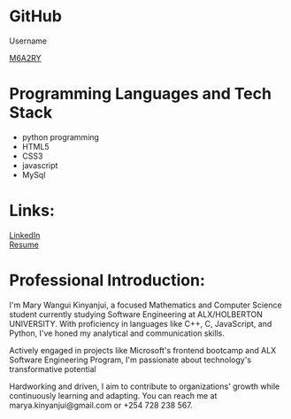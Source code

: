 # GitHub
Username

<a href="https://github.com/M6A2R5Y">M6A2RY</a>

# Programming Languages and Tech Stack

<ul>
  <li>python programming</li>
  <li>HTML5</li>
  <li>CSS3</li>
  <li>javascript</li>
  <li>MySql</li>
</ul>

# Links:

<a href="https://www.linkedin.com/in/mary-kinyanjui-283397247">LinkedIn</a> <br>
<a href="https://docs.google.com/document/d/1kQDBdnyxNnqqyHnaMy7hjV0gTArndC1FG6r5b98Mzzo/edit?usp=sharing">Resume</a>

# Professional Introduction:
<p>I'm Mary Wangui Kinyanjui, a focused Mathematics and Computer Science student currently studying Software Engineering at ALX/HOLBERTON UNIVERSITY. With proficiency in languages like C++, C, JavaScript, and Python, I've honed my analytical and communication skills.</p>
<p>Actively engaged in projects like Microsoft's frontend bootcamp and ALX Software Engineering Program, I'm passionate about technology's transformative potential</p>
<p> Hardworking and driven, I aim to contribute to organizations' growth while continuously learning and adapting. You can reach me at marya.kinyanjui@gmail.com or +254 728 238 567.</p>
